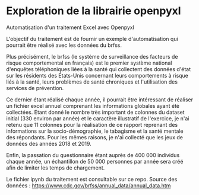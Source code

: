 # Exploration de la librairie openpyxl
Automatisation d'un traitement Excel avec Openpyxl



L'objectif du traitement est de fournir un exemple d'automatisation qui pourrait être réalisé avec les données du brfss.

Plus précisément, le brfss (le système de surveillance des facteurs de risque comportemental en français) est le premier système national d'enquêtes téléphoniques liées à la santé qui collectent des données d'état sur les résidents des États-Unis concernant leurs comportements à risque liés à la santé, leurs problèmes de santé chroniques et l'utilisation des services de prévention.


Ce dernier étant réalisé chaque année, il pourrait être intéressant de réaliser un fichier excel annuel comprenant les informations globales ayant été collectées. 
Etant donné le nombre très important de colonnes du dataset initial (330 environ par année) et le caractère illustratif de l'exercice, je n'ai retenu que 11 colonnes pour la réalisation de ce rapport reprenant des informations sur la socio-démographie, le tabagisme et la santé mentale des répondants. Pour les mêmes raisons, je n'ai collecté que les jeux de données des années 2018 et 2019.


Enfin, la passation du questionnaire étant auprès de 400 000 individus chaque année, un échantillon de 50 000 personnes par année sera créé afin de limiter les temps de chargement. 


Le fichier ipynb du traitement est consultable sur ce repo.
Source des données : https://www.cdc.gov/brfss/annual_data/annual_data.htm
